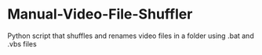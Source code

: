# Manual-Video-File-Shuffler
Python script that shuffles and renames video files in a folder using .bat and .vbs files
